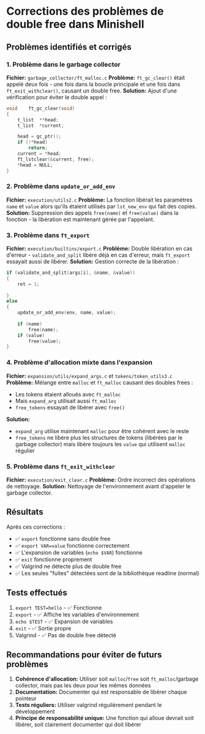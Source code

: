 # Corrections des problèmes de double free dans Minishell

## Problèmes identifiés et corrigés

### 1. **Problème dans le garbage collector**
**Fichier:** `garbage_collector/ft_malloc.c`
**Problème:** `ft_gc_clear()` était appelé deux fois - une fois dans la boucle principale et une fois dans `ft_exit_withclear()`, causant un double free.
**Solution:** Ajout d'une vérification pour éviter le double appel :
```c
void	ft_gc_clear(void)
{
	t_list	**head;
	t_list	*current;

	head = gc_ptr();
	if (!*head)  
		return;
	current = *head;
	ft_lstclear(&current, free);
	*head = NULL;
}
```

### 2. **Problème dans `update_or_add_env`**
**Fichier:** `execution/utils2.c`
**Problème:** La fonction libérait les paramètres `name` et `value` alors qu'ils étaient utilisés par `lst_new_env` qui fait des copies.
**Solution:** Suppression des appels `free(name)` et `free(value)` dans la fonction - la libération est maintenant gérée par l'appelant.

### 3. **Problème dans `ft_export`**
**Fichier:** `execution/builtins/export.c`
**Problème:** Double libération en cas d'erreur - `validate_and_split` libère déjà en cas d'erreur, mais `ft_export` essayait aussi de libérer.
**Solution:** Gestion correcte de la libération :
```c
if (validate_and_split(args[i], &name, &value))
{
    ret = 1;
    
}
else
{
    update_or_add_env(env, name, value);
    
    if (name)
        free(name);
    if (value)
        free(value);
}
```

### 4. **Problème d'allocation mixte dans l'expansion**
**Fichier:** `expansion/utils/expand_args.c` et `tokens/token_utils3.c`
**Problème:** Mélange entre `malloc` et `ft_malloc` causant des doubles frees :
- Les tokens étaient alloués avec `ft_malloc`
- Mais `expand_arg` utilisait aussi `ft_malloc`
- `free_tokens` essayait de libérer avec `free()`

**Solution:** 
- `expand_arg` utilise maintenant `malloc` pour être cohérent avec le reste
- `free_tokens` ne libère plus les structures de tokens (libérées par le garbage collector) mais libère toujours les `value` qui utilisent `malloc` régulier

### 5. **Problème dans `ft_exit_withclear`**
**Fichier:** `execution/exit_clear.c`
**Problème:** Ordre incorrect des opérations de nettoyage.
**Solution:** Nettoyage de l'environnement avant d'appeler le garbage collector.

## Résultats

Après ces corrections :
- ✅ `export` fonctionne sans double free
- ✅ `export VAR=value` fonctionne correctement
- ✅ L'expansion de variables (`echo $VAR`) fonctionne
- ✅ `exit` fonctionne proprement
- ✅ Valgrind ne détecte plus de double free
- ✅ Les seules "fuites" détectées sont de la bibliothèque readline (normal)

## Tests effectués

1. `export TEST=hello` - ✅ Fonctionne
2. `export` - ✅ Affiche les variables d'environnement
3. `echo $TEST` - ✅ Expansion de variables
4. `exit` - ✅ Sortie propre
5. Valgrind - ✅ Pas de double free détecté

## Recommandations pour éviter de futurs problèmes

1. **Cohérence d'allocation:** Utiliser soit `malloc`/`free` soit `ft_malloc`/garbage collector, mais pas les deux pour les mêmes données
2. **Documentation:** Documenter qui est responsable de libérer chaque pointeur
3. **Tests réguliers:** Utiliser valgrind régulièrement pendant le développement
4. **Principe de responsabilité unique:** Une fonction qui alloue devrait soit libérer, soit clairement documenter qui doit libérer
